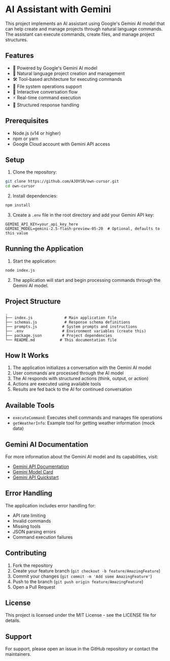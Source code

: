 # AI Assistant with Gemini

This project implements an AI assistant using Google's Gemini AI model that can help create and manage projects through natural language commands. The assistant can execute commands, create files, and manage project structures.

## Features

- 🤖 Powered by Google's Gemini AI model
- 📝 Natural language project creation and management
- 🛠️ Tool-based architecture for executing commands
- 📂 File system operations support
- 🔄 Interactive conversation flow
- ⚡ Real-time command execution
- 🎯 Structured response handling

## Prerequisites

- Node.js (v14 or higher)
- npm or yarn
- Google Cloud account with Gemini API access

## Setup

1. Clone the repository:
```bash
git clone https://github.com/AJOYSR/own-cursor.git
cd own-cursor
```

2. Install dependencies:
```bash
npm install
```

3. Create a `.env` file in the root directory and add your Gemini API key:
```env
GEMINI_API_KEY=your_api_key_here
GEMINI_MODEL=gemini-2.5-flash-preview-05-20  # Optional, defaults to this value
```

## Running the Application

1. Start the application:
```bash
node index.js
```

2. The application will start and begin processing commands through the Gemini AI model.

## Project Structure

```
.
├── index.js              # Main application file
├── schemas.js            # Response schema definitions
├── prompts.js           # System prompts and instructions
├── .env                 # Environment variables (create this)
├── package.json         # Project dependencies
└── README.md           # This documentation file
```

## How It Works

1. The application initializes a conversation with the Gemini AI model
2. User commands are processed through the AI model
3. The AI responds with structured actions (think, output, or action)
4. Actions are executed using available tools
5. Results are fed back to the AI for continued conversation

## Available Tools

- `executeCommand`: Executes shell commands and manages file operations
- `getWeatherInfo`: Example tool for getting weather information (mock data)

## Gemini AI Documentation

For more information about the Gemini AI model and its capabilities, visit:
- [Gemini API Documentation](https://ai.google.dev/docs/gemini_api_overview)
- [Gemini Model Card](https://ai.google.dev/models/gemini)
- [Gemini API Quickstart](https://ai.google.dev/tutorials/setup)

## Error Handling

The application includes error handling for:
- API rate limiting
- Invalid commands
- Missing tools
- JSON parsing errors
- Command execution failures

## Contributing

1. Fork the repository
2. Create your feature branch (`git checkout -b feature/AmazingFeature`)
3. Commit your changes (`git commit -m 'Add some AmazingFeature'`)
4. Push to the branch (`git push origin feature/AmazingFeature`)
5. Open a Pull Request

## License

This project is licensed under the MIT License - see the LICENSE file for details.

## Support

For support, please open an issue in the GitHub repository or contact the maintainers. 